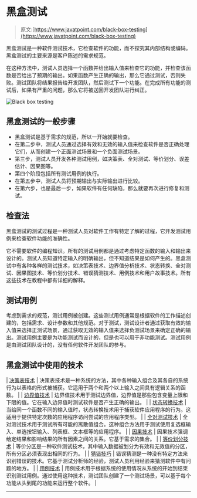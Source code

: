 # 黑盒测试

> 原文:[https://www.javatpoint.com/black-box-testing](https://www.javatpoint.com/black-box-testing)

黑盒测试是一种软件测试技术，它检查软件的功能，而不探究其内部结构或编码。黑盒测试的主要来源是客户陈述的需求规范。

在这种方法中，测试人员选择一个函数并给出输入值来检查它的功能，并检查该函数是否给出了预期的输出。如果函数产生正确的输出，那么它通过测试，否则失败。测试团队将结果报告给开发团队，然后测试下一个功能。在完成所有功能的测试后，如果有严重的问题，那么它将被送回开发团队进行纠正。

![Black box testing](../Images/680a4da8280c33b298915b5e28387d59.png)

## 黑盒测试的一般步骤

*   黑盒测试是基于需求的规范，所以一开始就要检查。
*   在第二步中，测试人员通过选择有效和无效的输入值来检查软件是否正确处理它们，从而创建一个正面测试场景和一个负面测试场景。
*   第三步，测试人员开发各种测试用例，如决策表、全对测试、等价划分、误差估计、因果图等。
*   第四个阶段包括所有测试用例的执行。
*   在第五步中，测试人员将预期输出与实际输出进行比较。
*   在第六步，也是最后一步，如果软件有任何缺陷，那么就要再次进行修复和测试。

## 检查法

黑盒测试的测试过程是一种测试人员对软件工作有特定了解的过程，它开发测试用例来检查软件功能的准确性。

它不需要软件的编程知识。所有的测试用例都是通过考虑特定函数的输入和输出来设计的。测试人员知道特定输入的明确输出，但不知道结果是如何产生的。黑盒测试中有各种各样的测试技术，如决策表技术、边界值分析技术、状态转换、全对测试、因果图技术、等价划分技术、错误猜测技术、用例技术和用户故事技术。所有这些技术在教程中都有详细的解释。

## 测试用例

考虑到需求的规范，测试用例被创建。这些测试用例通常是根据软件的工作描述创建的，包括需求、设计参数和其他规范。对于测试，测试设计者通过获取有效的输入值来选择正测试场景，通过获取无效的输入值来选择负测试场景来确定正确的输出。测试用例主要是为功能测试而设计的，但是也可以用于非功能测试。测试用例是由测试团队设计的，没有任何软件开发团队的参与。

## 黑盒测试中使用的技术

| [决策表技术](decision-table-technique-in-black-box-testing) | 决策表技术是一种系统的方法，其中各种输入组合及其各自的系统行为以表格的形式被捕获。它适用于两个和两个以上输入之间具有逻辑关系的函数。 |
| [边界值技术](boundary-value-analysis-in-black-box-testing) | 边界值技术用于测试边界值，边界值是那些包含变量上限和下限的值。它在输入边界值时测试软件是否产生正确的输出。 |
| [状态转换技术](state-transition-technique-in-black-box-testing) | 当给同一个函数不同的输入值时，状态转换技术用于捕获软件应用程序的行为。这适用于提供特定次数的应用程序访问尝试的应用程序类型。 |
| [全对测试技术](all-pairs-testing-technique-in-black-box-testing) | 全对测试技术用于测试所有可能的离散值组合。这种组合方法用于测试使用复选框输入、单选按钮输入、列表框、文本框等的应用程序。 |
| [因果技术](cause-and-effect-graph-technique-in-black-box-testing) | 因果技术强调给定结果和影响结果的所有因素之间的关系。它基于需求的集合。 |
| [等价划分技术](equivalence-partitioning-technique-in-black-box-testing) | 等价分区是一种软件测试技术，其中输入数据被划分为有效和无效值的分区，所有分区必须表现出相同的行为。 |
| [猜错技巧](error-guessing-technique-in-black-box-testing) | 错误猜测是一种没有特定方法来识别错误的技术。它基于测试分析师的经验，测试人员利用经验来猜测软件中有问题的地方。 |
| [用例技术](use-case-technique-in-black-box-testing) | 用例技术用于根据系统的使用情况从系统的开始到结束识别测试用例。通过使用这种技术，测试团队创建了一个测试场景，可以基于每个功能从头到尾的功能来运行整个软件。 |

* * *